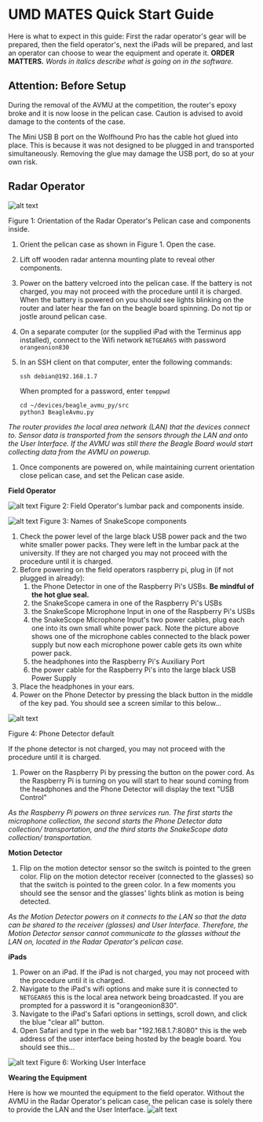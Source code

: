 # UMD MATES Quick Start Guide

Here is what to expect in this guide: First the radar operator&#39;s gear will be prepared, then the field operator&#39;s, next the iPads will be prepared, and last an operator can choose to wear the equipment and operate it. **ORDER MATTERS.** _Words in italics describe what is going on in the software._


## Attention: Before Setup

During the removal of the AVMU at the competition, the router's epoxy broke and it is now loose in the pelican case. Caution is advised to avoid damage to the contents of the case.

The Mini USB B port on the Wolfhound Pro has the cable hot glued into place. This is because it was not designed to be plugged in and transported simultaneously. Removing the glue may damage the USB port, do so at your own risk.

## Radar Operator

![alt text](media/internals.jpg)

Figure 1: Orientation of the Radar Operator's Pelican case and components inside.


1. Orient the pelican case as shown in Figure 1. Open the case.
2. Lift off wooden radar antenna mounting plate to reveal other components.
3. Power on the battery velcroed into the pelican case. If the battery is not charged, you may not proceed with the procedure until it is charged. When the battery is powered on you should see lights blinking on the router and later hear the fan on the beagle board spinning. Do not tip or jostle around pelican case.
4. On a separate computer (or the supplied iPad with the Terminus app installed), connect to the Wifi network `NETGEAR65` with password `orangeonion830`
5. In an SSH client on that computer, enter the following commands:
       
       ssh debian@192.168.1.7
    
    When prompted for a password, enter `temppwd`
    ```
    cd ~/devices/beagle_avmu_py/src
    python3 BeagleAvmu.py
    ```

_The router provides the local area network (LAN) that the devices connect to. Sensor data is transported from the sensors through the LAN and onto the User Interface.  If the AVMU was still there the Beagle Board would start collecting data from the AVMU on powerup._

1. Once components are powered on, while maintaining current orientation close pelican case, and set the Pelican case aside.

**Field Operator**

![alt text](media/fannypack.jpg)
Figure 2: Field Operator&#39;s lumbar pack and components inside.

![alt text](media/snakescope_parts.png)
Figure 3: Names of SnakeScope components

1. Check the power level of the large black USB power pack and the two white smaller power packs. They were left in the lumbar pack at the university. If they are not charged you may not proceed with the procedure until it is charged.
2. Before powering on the field operators raspberry pi, plug in (if not plugged in already):
   1. the Phone Detector in one of the Raspberry Pi&#39;s USBs. **Be mindful of the hot glue seal.**
   2. the SnakeScope camera in one of the Raspberry Pi&#39;s USBs
   3.  the SnakeScope Microphone Input in one of the Raspberry Pi&#39;s USBs
   4.  the SnakeScope Microphone Input&#39;s two power cables, plug each one into its own small white power pack. Note the picture above shows one of the microphone cables connected to the black power supply but now each microphone power cable gets its own white power pack.
   5. the headphones into the Raspberry Pi&#39;s Auxiliary Port
   6.  the power cable for the Raspberry Pi&#39;s into the large black USB Power Supply
3. Place the headphones in your ears.
4. Power on the Phone Detector by pressing the black button in the middle of the key pad. You should see a screen similar to this below…

![alt text](media/phone_detector_default.png)

Figure 4: Phone Detector default

If the phone detector is not charged, you may not proceed with the procedure until it is charged.

1. Power on the Raspberry Pi by pressing the button on the power cord. As the Raspberry Pi is turning on you will start to hear sound coming from the headphones and the Phone Detector will display the text "USB Control"

_As the Raspberry Pi powers on three services run. The first starts the microphone collection, the second starts the Phone Detector data collection/ transportation, and the third starts the SnakeScope data collection/ transportation._

**Motion Detector**

1. Flip on the motion detector sensor so the switch is pointed to the green color. Flip on the motion detector receiver (connected to the glasses) so that the switch is pointed to the green color. In a few moments you should see the sensor and the glasses&#39; lights blink as motion is being detected.

_As the Motion Detector powers on it connects to the LAN so that the data can be shared to the receiver (glasses) and User Interface. Therefore, the Motion Detector sensor cannot communicate to the glasses without the LAN on, located in the Radar Operator&#39;s pelican case._



**iPads**

1. Power on an iPad. If the iPad is not charged, you may not proceed with the procedure until it is charged.
2. Navigate to the iPad&#39;s wifi options and make sure it is connected to `NETGEAR65` this is the local area network being broadcasted. If you are prompted for a password it is  &quot;orangeonion830&quot;.
3. Navigate to the iPad&#39;s Safari options in settings, scroll down, and click the blue &quot;clear all&quot; button.
4. Open Safari and type in the web bar &quot;192.168.1.7:8080&quot; this is the web address of the user interface being hosted by the beagle board. You should see this...


![alt text](media/user_interface.JPG)
Figure 6: Working User Interface









**Wearing the Equipment**

Here is how we mounted the equipment to the field operator. Without the AVMU in the Radar Operator&#39;s pelican case, the pelican case is solely there to provide the LAN and the User Interface.
![alt text](media/field_operator_gear_on.jpg)


